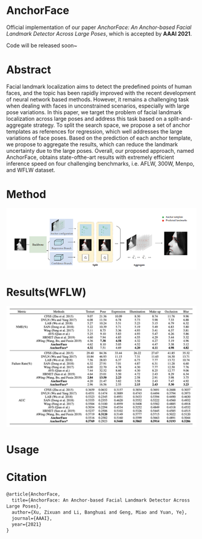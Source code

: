 # AnchorFace

Official implementation of our paper *AnchorFace: An Anchor-based Facial Landmark Detector Across Large Poses*, which is accepted by **AAAI 2021**.

Code will be released soon~

# Abstract
Facial landmark localization aims to detect the predefined points of human faces, and the topic has been rapidly improved with
the recent development of neural network based methods. However, it remains a challenging task when dealing with faces in unconstrained scenarios, especially with large pose variations. In this paper, we target the problem of facial landmark localization across large poses and address
this task based on a split-and-aggregate strategy. To split the search space, we propose a set of anchor templates as references for regression, which well addresses the large variations of face poses. Based on the prediction of each anchor template, we propose to aggregate the results, which can reduce the landmark uncertainty due to the large poses. Overall, our proposed approach, named AnchorFace, obtains state-ofthe-art results with extremely efficient inference speed on four challenging benchmarks, i.e. AFLW, 300W, Menpo, and WFLW dataset.
# Method
![AnchorFace Method Pipiline](method.png)
# Results(WFLW)
![AnchorFace Result](result.png)
# Usage
# Citation
```
@article{AnchorFace,
  title={AnchorFace: An Anchor-based Facial Landmark Detector Across Large Poses},
  author={Xu, Zixuan and Li, Banghuai and Geng, Miao and Yuan, Ye},
  journal={AAAI},
  year={2021}
}
```
